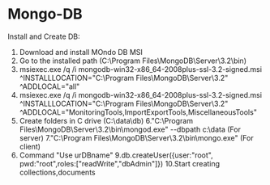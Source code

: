 # Mongo-DB

Install and Create DB:

1. Download and install MOndo DB MSI
2. Go to the installed path (C:\Program Files\MongoDB\Server\3.2\bin\)
3. msiexec.exe /q /i mongodb-win32-x86_64-2008plus-ssl-3.2-signed.msi ^INSTALLLOCATION="C:\Program Files\MongoDB\Server\3.2\" ^ADDLOCAL="all"
4. msiexec.exe /q /i mongodb-win32-x86_64-2008plus-ssl-3.2-signed.msi ^INSTALLLOCATION="C:\Program Files\MongoDB\Server\3.2\" ^ADDLOCAL="MonitoringTools,ImportExportTools,MiscellaneousTools"
5. Create folders in C drive (C:\data\db)
6."C:\Program Files\MongoDB\Server\3.2\bin\mongod.exe" --dbpath c:\data (For server)
7."C:\Program Files\MongoDB\Server\3.2\bin\mongo.exe" (For client)
8. Command "Use urDBname"
9.db.createUser({user:"root", pwd:"root",roles:["readWrite","dbAdmin"]})
10.Start creating collections,documents

